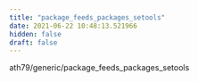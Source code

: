 ```yaml
---
title: "package_feeds_packages_setools"
date: 2021-06-22 10:48:13.521966
hidden: false
draft: false
---
```


ath79/generic/package_feeds_packages_setools

